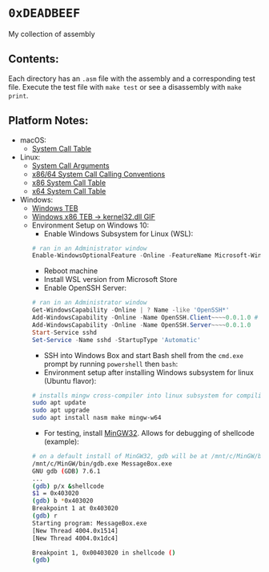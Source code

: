 # `0xDEADBEEF`

My collection of assembly

## Contents:

Each directory has an `.asm` file with the assembly and a corresponding test file. Execute the test file with `make test` or see a disassembly with `make print`.

## Platform Notes:

- macOS:
  - [System Call Table](https://opensource.apple.com/source/xnu/xnu-2782.20.48/bsd/kern/syscalls.master)
- Linux:
  - [System Call Arguments](https://syscalls.kernelgrok.com/)
  - [x86/64 System Call Calling Conventions](https://stackoverflow.com/questions/2535989/what-are-the-calling-conventions-for-unix-linux-system-calls-on-i386-and-x86-6)
  - [x86 System Call Table](https://elixir.free-electrons.com/linux/latest/source/arch/x86/entry/syscalls/syscall_32.tbl)
  - [x64 System Call Table](https://elixir.free-electrons.com/linux/latest/source/arch/x86/entry/syscalls/syscall_64.tbl)
- Windows:
  - [Windows TEB](https://www.geoffchappell.com/studies/windows/win32/ntdll/structs/teb/index.htm)
  - [Windows x86 TEB -> kernel32.dll GIF](https://idafchev.github.io/images/windows_shellcode/locate_dll1.gif)
  - Environment Setup on Windows 10:
    - Enable Windows Subsystem for Linux (WSL):
    ```powershell
    # ran in an Administrator window
    Enable-WindowsOptionalFeature -Online -FeatureName Microsoft-Windows-Subsystem-Linux
    ```
    - Reboot machine
    - Install WSL version from Microsoft Store
    - Enable OpenSSH Server:
    ```powershell
    # ran in an Administrator window
    Get-WindowsCapability -Online | ? Name -like 'OpenSSH*'
    Add-WindowsCapability -Online -Name OpenSSH.Client~~~~0.0.1.0 # may not be needed from previous command
    Add-WindowsCapability -Online -Name OpenSSH.Server~~~~0.0.1.0
    Start-Service sshd
    Set-Service -Name sshd -StartupType 'Automatic'
    ```
    - SSH into Windows Box and start Bash shell from the `cmd.exe` prompt by running `powershell` then `bash`:
    - Environment setup after installing Windows subsystem for linux (Ubuntu flavor):
    ```bash
    # installs mingw cross-compiler into linux subsystem for compiling shellcode in a linux environment
    sudo apt update
    sudo apt upgrade
    sudo apt install nasm make mingw-w64
    ```
    - For testing, install [MinGW32](http://www.mingw.org/wiki/Getting_Started). Allows for debugging of shellcode (example):
    ```bash
    # on a default install of MinGW32, gdb will be at /mnt/c/MinGW/bin/
    /mnt/c/MinGW/bin/gdb.exe MessageBox.exe
    GNU gdb (GDB) 7.6.1
    ...
    (gdb) p/x &shellcode
    $1 = 0x403020
    (gdb) b *0x403020
    Breakpoint 1 at 0x403020
    (gdb) r
    Starting program: MessageBox.exe
    [New Thread 4004.0x1514]
    [New Thread 4004.0x1dc4]

    Breakpoint 1, 0x00403020 in shellcode ()
    (gdb)
    ```
